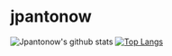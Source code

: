 # jpantonow

![Jpantonow's github stats](https://github-readme-stats.vercel.app/api?username=jpantonow&show_icons=true&theme=gotham)
[![Top Langs](https://github-readme-stats.vercel.app/api/top-langs/?username=jpantonow&theme=gotham)](https://github.com/jpantonow/github-readme-stats)
